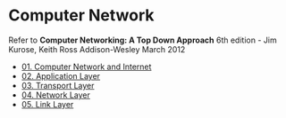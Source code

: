 # Computer Network

Refer to **Computer Networking: A Top Down Approach** 6th edition - Jim Kurose, Keith Ross Addison-Wesley March 2012

- [01. Computer Network and Internet](./01.%20Computer%20Network%20and%20Internet/README.md)
- [02. Application Layer](./02.%20Application%20Layer/README.md)
- [03. Transport Layer](./03.%20Transport%20Layer/README.md)
- [04. Network Layer](./04.%20Network%20Layer/README.md)
- [05. Link Layer](./05.%20Link%20Layer/README.md)
<!-- - [06. Wireless and Mobile Networks] -->
